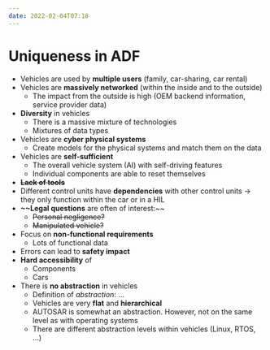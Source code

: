```yaml
---
date: 2022-02-04T07:18
---
```


# Uniqueness in ADF

- Vehicles are used by **multiple users** (family, car-sharing, car rental)
- Vehicles are **massively networked** (within the inside and to the outside)
    - The impact from the outside is high (OEM backend information, service provider data)
- **Diversity** in vehicles
    - There is a massive mixture of technologies
    - Mixtures of data types
- Vehicles are **cyber physical systems**
    - Create models for the physical systems and match them on the data
- Vehicles are **self-sufficient**
    - The overall vehicle system (AI) with self-driving features
    - Individual components are able to reset themselves
- **~~Lack of tools~~**
- Different control units have **dependencies** with other control units -> they only function within the car or in a HIL
- **~~Legal questions** are often of interest:~~
    - ~~Personal negligence?~~
    - ~~Manipulated vehicle?~~
- Focus on **non-functional requirements**
    - Lots of functional data
- Errors can lead to **safety impact**
- **Hard accessibility** of
    - Components
    - Cars
- There is **no abstraction** in vehicles
    - Definition of *abstraction*: …
    - Vehicles are very **flat** and **hierarchical**
    - AUTOSAR is somewhat an abstraction. However, not on the same level as with operating systems
    - There are different abstraction levels within vehicles (Linux, RTOS, ...)
